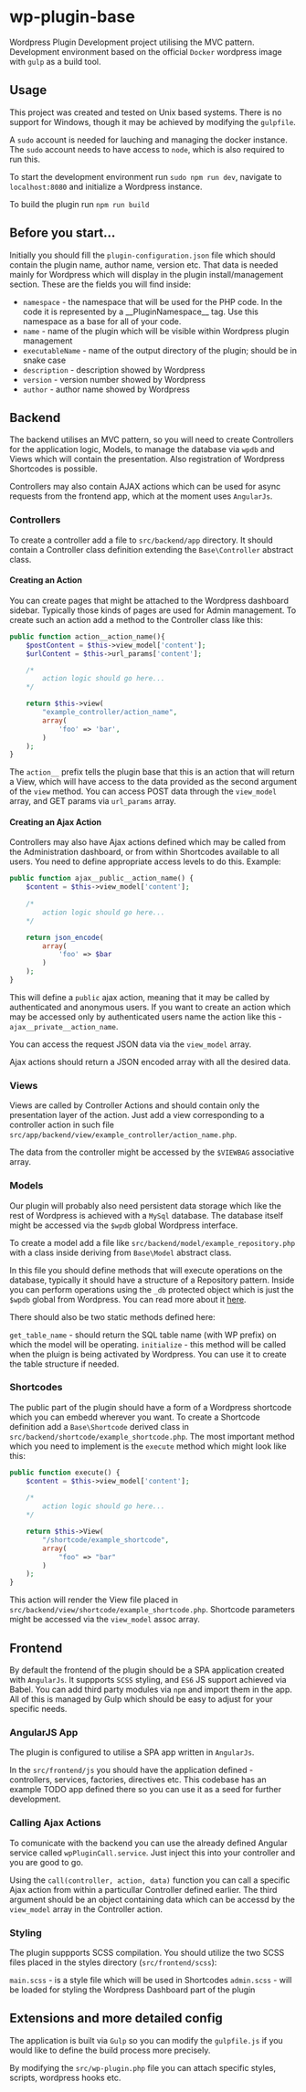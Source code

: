 # wp-plugin-base
Wordpress Plugin Development project utilising the MVC pattern. Development environment based on the official `Docker` wordpress image with `gulp` as a build tool.

## Usage
This project was created and tested on Unix based systems. There is no support for Windows, though it may be achieved by modifying the `gulpfile`.

A `sudo` account is needed for lauching and managing the docker instance. The `sudo` account needs to have access to `node`, which is also required to run this.

To start the development environment run `sudo npm run dev`, navigate to `localhost:8080` and initialize a Wordpress instance.

To build the plugin run `npm run build`

## Before you start...
Initially you should fill the `plugin-configuration.json` file which should contain the plugin name, author name, version etc. That data is needed mainly for Wordpress which will display in the plugin install/management section. These are the fields you will find inside:

- `namespace` - the namespace that will be used for the PHP code. In the code it is represented by a \_\_PluginNamespace\_\_ tag. Use this namespace as a base for all of your code.
- `name` - name of the plugin which will be visible within Wordpress plugin management
- `executableName` - name of the output directory of the plugin; should be in snake case
- `description` - description showed by Wordpress
- `version` - version number showed by Wordpress
- `author` - author name showed by Wordpress

## Backend
The backend utilises an MVC pattern, so you will need to create Controllers for the application logic, Models, to manage the database via `wpdb` and Views which will contain the presentation. Also registration of Wordpress Shortcodes is possible.

Controllers may also contain AJAX actions which can be used for async requests from the frontend app, which at the moment uses `AngularJs`.

### Controllers
To create a controller add a file to `src/backend/app` directory. It should contain a Controller class definition extending the `Base\Controller` abstract class.

#### Creating an Action
You can create pages that might be attached to the Wordpress dashboard sidebar. Typically those kinds of pages are used for Admin management. To create such an action add a method to the Controller class like this:

````php
public function action__action_name(){
    $postContent = $this->view_model['content'];
    $urlContent = $this->url_params['content'];

    /*
        action logic should go here...
    */

    return $this->view(
        "example_controller/action_name",
        array(
            'foo' => 'bar',
        )
    );
}
````

The `action__` prefix tells the plugin base that this is an action that will return a View, which will have access to the data provided as the second argument of the `view` method. You can access POST data through the `view_model` array, and GET params via `url_params` array.

#### Creating an Ajax Action
Controllers may also have Ajax actions defined which may be called from the Administration dashboard, or from within Shortcodes available to all users. You need to define appropriate access levels to do this. Example:

````php
public function ajax__public__action_name() {
    $content = $this->view_model['content'];
    
    /*
        action logic should go here...
    */

    return json_encode(
        array(
            'foo' => $bar
        )
    );
}
````

This will define a `public` ajax action, meaning that it may be called by authenticated and anonymous users. If you want to create an action which may be accessed only by authenticated users name the action like this - `ajax__private__action_name`.

You can access the request JSON data via the `view_model` array.

Ajax actions should return a JSON encoded array with all the desired data.

### Views
Views are called by Controller Actions and should contain only the presentation layer of the action. Just add a view corresponding to a controller action in such file `src/app/backend/view/example_controller/action_name.php`.

The data from the controller might be accessed by the `$VIEWBAG` associative array.

### Models
Our plugin will probably also need persistent data storage which like the rest of Wordpress is achieved with a `MySql` database. The database itself might be accessed via the `$wpdb` global Wordpress interface.

To create a model add a file like `src/backend/model/example_repository.php` with a class inside deriving from `Base\Model` abstract class.

In this file you should define methods that will execute operations on the database, typically it should have a structure of a Repository pattern. Inside you can perform operations using the `_db` protected object which is just the `$wpdb` global from Wordpress. You can read more about it [here](https://codex.wordpress.org/Class_Reference/wpdb).

There should also be two static methods defined here:

`get_table_name` - should return the SQL table name (with WP prefix) on which the model will be operating.
`initialize` - this method will be called when the pluign is being activated by Wordpress. You can use it to create the table structure if needed.

### Shortcodes
The public part of the plugin should have a form of a Wordpress shortcode which you can embedd wherever you want. To create a Shortcode definition add a `Base\Shortcode` derived class in `src/backend/shortcode/example_shortcode.php`. The most important method which you need to implement is the `execute` method which might look like this:

````php
public function execute() {
    $content = $this->view_model['content'];
    
    /*
        action logic should go here...
    */

    return $this->View(
        "/shortcode/example_shortcode",
        array(
            "foo" => "bar"
        )
    );
}
````

This action will render the View file placed in `src/backend/view/shortcode/example_shortcode.php`. Shortcode parameters might be accessed via the `view_model` assoc array.

## Frontend
By default the frontend of the plugin should be a SPA application created with `AngularJs`. It suppports `SCSS` styling, and `ES6` JS support achieved via Babel. You can add third party modules via `npm` and import them in the app. All of this is managed by Gulp which should be easy to adjust for your specific needs.

### AngularJS App
The plugin is configured to utilise a SPA app written in `AngularJs`.

In the `src/frontend/js` you should have the application defined - controllers, services, factories, directives etc. This codebase has an example TODO app defined there so you can use it as a seed for further development.

### Calling Ajax Actions
To comunicate with the backend you can use the already defined Angular service called `wpPluginCall.service`. Just inject this into your controller and you are good to go.

Using the `call(controller, action, data)` function you can call a specific Ajax action from within a particullar Controller defined earlier. The third argument should be an object containing data which can be accessd by the `view_model` array in the Controller action.

### Styling
The plugin suppports SCSS compilation. You should utilize the two SCSS files placed in the styles directory (`src/frontend/scss`):

`main.scss` - is a style file which will be used in Shortcodes
`admin.scss` - will be loaded for styling the Wordpress Dashboard part of the plugin

## Extensions and more detailed config
The application is built via `Gulp` so you can modify the `gulpfile.js` if you would like to define the build process more precisely.

By modifying the `src/wp-plugin.php` file you can attach specific styles, scripts, wordpress hooks etc.
